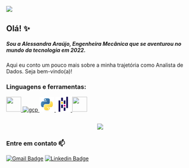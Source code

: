 ![](https://komarev.com/ghpvc/?username=alearauj)

## Olá!  ✨

##### Sou a Alessandra Araújo, Engenheira Mecânica que se aventurou no mundo da tecnologia em 2022. 

Aqui eu conto um pouco mais sobre a minha trajetória como Analista de Dados. Seja bem-vindo(a)!

<h3 align="left">Linguagens e ferramentas:</h3>
</a> <a href="https://powerbi.microsoft.com" target="_blank" rel="noreferrer"> <img src="https://github.com/microsoft/PowerBI-Icons/blob/main/PNG/Power-BI.png"width="40" height=40"/>
</a> <a href="https://cloud.google.com" target="_blank" rel="noreferrer"> <img src="https://www.vectorlogo.zone/logos/google_cloud/google_cloud-icon.svg" alt="gcp" width="40" height="40"/> 
</a> <a href="https://www.python.org" target="_blank" rel="noreferrer"> <img src="https://raw.githubusercontent.com/devicons/devicon/master/icons/python/python-original.svg" alt="python" width="40" height="40"/>
</a> <a href="https://pandas.pydata.org/" target="_blank" rel="noreferrer"> <img src="https://raw.githubusercontent.com/devicons/devicon/2ae2a900d2f041da66e950e4d48052658d850630/icons/pandas/pandas-original.svg" alt="pandas" width="40" height="40"/> 
</a> <a href="https://www.microsoft.com" target="_blank" rel="noreferrer">  <img src="https://github.com/sempostma/office365-icons/blob/master/png/1024/excel.png"width="40" height=40"/>


##
<div align="center">
  <a href="https://github.com/alearauj">
  <img height="180em" src="https://github-readme-stats.vercel.app/api?username=alearauj&show_icons=true&theme=buefy&include_all_commits=true&count_private=true"/>
</a>
</div>

### Entre em contato 📫

[![Gmail Badge](https://img.shields.io/badge/-alessandrap.araujo36@gmail.com-6633cc?style=flat-square&logo=Gmail&logoColor=white&link=mailto:alessandrap.araujo36@gmail.com)](mailto:alessandrap.araujo36@gmail.com)
[![Linkedin Badge](https://img.shields.io/badge/-Alessandra_Araújo-6633cc?style=flat-square&logo=Linkedin&logoColor=white&link=https://www.linkedin.com/in/alessandrap-araujo/)](https://www.linkedin.com/in/alessandrap-araujo/) 
